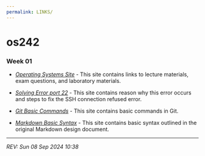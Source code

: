 ```yaml
---
permalink: LINKS/
---
```


# os242

### Week 01

- *[Operating Systems Site](https://os.vlsm.org/)* - This site contains links to lecture materials, exam questions, and laboratory materials.

- *[Solving Error port 22](https://10web.io/blog/how-to-fix-ssh-connection-refused/)* - This site contains reason why this error occurs and steps to fix the SSH connection refused error.

- *[Git Basic Commands](https://www.atlassian.com/git/glossary#commands)* - This site contains basic commands in Git.

- *[Markdown Basic Syntax](https://www.markdownguide.org/basic-syntax/)* - This site contains basic syntax outlined in the original Markdown design document.

---

*REV: Sun 08 Sep 2024 10:38*


